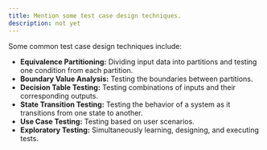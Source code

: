 ```yaml
---
title: Mention some test case design techniques.
description: not yet
---
```

Some common test case design techniques include:
      <ul>
        <li><strong>Equivalence Partitioning:</strong> Dividing input data into partitions and testing one condition from each partition.</li>
        <li><strong>Boundary Value Analysis:</strong> Testing the boundaries between partitions.</li>
        <li><strong>Decision Table Testing:</strong> Testing combinations of inputs and their corresponding outputs.</li>
        <li><strong>State Transition Testing:</strong> Testing the behavior of a system as it transitions from one state to another.</li>
        <li><strong>Use Case Testing:</strong> Testing based on user scenarios.</li>
        <li><strong>Exploratory Testing:</strong> Simultaneously learning, designing, and executing tests.</li>
      </ul>
